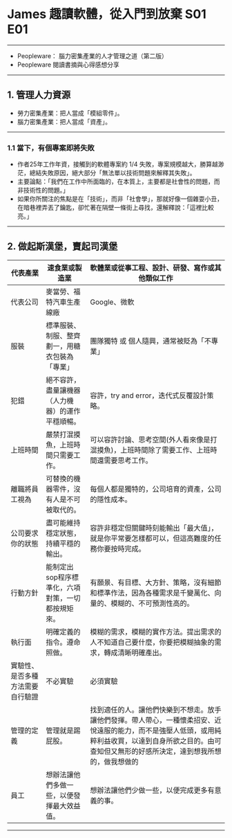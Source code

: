 # James 趣讀軟體，從入門到放棄 S01 E01
---------------
 * Peopleware： 腦力密集產業的人才管理之道（第二版）
 * Peopleware 閱讀書摘與心得感想分享
---------------

## 1. 管理人力資源

 * 勞力密集產業：把人當成「模組零件」。
 * 腦力密集產業：把人當成「資產」。

---------------

### 1.1 當下，有個專案即將失敗
 
 * 作者25年工作年資，接觸到的軟體專案約 1/4 失敗，專案規模越大，勝算越渺茫，總結失敗原因，絕大部分「無法單以技術問題來解釋其失敗」。
 * 主要論點：「我們在工作中所面臨的，在本質上，主要都是社會性的問題，而非技術性的問題。」
 * 如果你所關注的焦點是在「技術」，而非「社會學」，那就好像一個雜耍小丑，在暗巷裡弄丟了鑰匙，卻忙著在隔壁一條街上尋找，還解釋說：「這裡比較亮。」

----------------

## 2. 做起斯漢堡，賣起司漢堡

 | 代表產業 | 速食業或製造業 | 軟體業或從事工程、設計、研發、寫作或其他類似工作 |
 | --- | --- | --- |
 | 代表公司 | 麥當勞、福特汽車生產線廠 | Google、微軟 |
 | 服裝 | 標準服裝、制服、整齊劃一，用糖衣包裝為「專業」 | 團隊獨特 或 個人隨興，通常被貶為「不專業」 |
 | 犯錯 | 絕不容許，盡量讓機器（人力機器）的運作平穩順暢。 | 容許，try and error，迭代式反覆設計策略。 |
 | 上班時間 | 嚴禁打混摸魚，上班時間只需要工作。 | 可以容許討論、思考空間(外人看來像是打混摸魚)，上班時間除了需要工作、上班時間還需要思考工作。 |
 | 離職將員工視為 | 可替換的機器零件，沒有人是不可被取代的。 | 每個人都是獨特的，公司培育的資產，公司的隱性成本。 |
 | 公司要求你的狀態 | 盡可能維持穩定狀態，持續平穩的輸出。 | 容許非穩定但關鍵時刻能輸出「最大值」，就是你平常要怎樣都可以，但這高難度的任務你要按時完成。 |
 | 行動方針 | 能制定出sop程序標準化，六項對策，一切都按規矩來。 | 有願景、有目標、大方針、策略，沒有細節和標準作法，因為各種需求是千變萬化、向量的、模糊的、不可預測性高的。 |
 | 執行面 | 明確定義的指令。遵命照做。 | 模糊的需求，模糊的實作方法。提出需求的人不知道自己要什麼，你要把模糊抽象的需求，轉成清晰明確產出。 |
 | 實驗性、是否多種方法需要自行驗證 | 不必實驗 | 必須實驗 |
  | 管理的定義 | 管理就是踢屁股。 | 找到適任的人。讓他們快樂到不想走。放手讓他們發揮。帶人帶心，一種懷柔招安、近悅遠服的能力，而不是強壓人低頭，或用純粹利益收買，以達到自身所欲之目的。由可查知但又無形的好感所決定，達到想我所想的，做我想做的 |
  | 員工 | 想辦法讓他們多做一些，以便發揮最大效益值。 | 想辦法讓他們少做一些，以便完成更多有意義的事。 |

----------------

